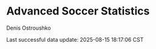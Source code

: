 # Advanced Soccer Statistics
Denis Ostroushko

<!-- gfm -->

Last successful data update: 2025-08-15 18:17:06 CST
